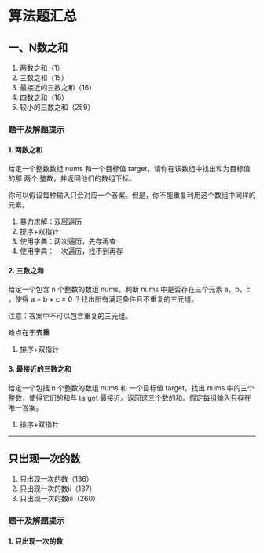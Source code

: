 # 算法题汇总

## 一、N数之和

1. 两数之和（1）
2. 三数之和（15）
3. 最接近的三数之和（16）
4. 四数之和（18）
5. 较小的三数之和（259）

### 题干及解题提示

#### 1. 两数之和
给定一个整数数组 nums 和一个目标值 target，请你在该数组中找出和为目标值的那 两个 整数，并返回他们的数组下标。

你可以假设每种输入只会对应一个答案。但是，你不能重复利用这个数组中同样的元素。

1. 暴力求解：双层遍历
2. 排序+双指针
3. 使用字典：两次遍历，先存再查
4. 使用字典：一次遍历，找不到再存

#### 2. 三数之和
给定一个包含 n 个整数的数组 nums，判断 nums 中是否存在三个元素 a，b，c ，使得 a + b + c = 0 ？找出所有满足条件且不重复的三元组。

注意：答案中不可以包含重复的三元组。

难点在于**去重**

1. 排序+双指针

#### 3. 最接近的三数之和

给定一个包括 n 个整数的数组 nums 和 一个目标值 target。找出 nums 中的三个整数，使得它们的和与 target 最接近。返回这三个数的和。假定每组输入只存在唯一答案。

1. 排序+双指针


***

## 只出现一次的数

1. 只出现一次的数（136）
2. 只出现一次的数ii（137）
3. 只出现一次的数iii（260）

### 题干及解题提示

#### 1. 只出现一次的数



